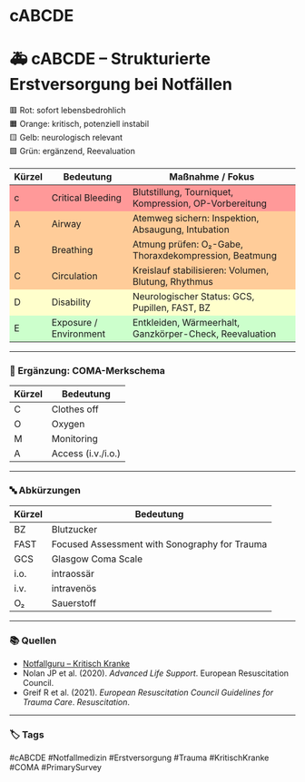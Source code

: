 # cABCDE

# 🚑 cABCDE – Strukturierte Erstversorgung bei Notfällen

🟥 Rot: sofort lebensbedrohlich  
🟧 Orange: kritisch, potenziell instabil  
🟨 Gelb: neurologisch relevant  
🟩 Grün: ergänzend, Reevaluation

<table>
  <thead>
    <tr>
      <th>Kürzel</th>
      <th>Bedeutung</th>
      <th>Maßnahme / Fokus</th>
    </tr>
  </thead>
  <tbody>
    <tr style="background-color:#ff9999">
      <td>c</td>
      <td>Critical Bleeding</td>
      <td>Blutstillung, Tourniquet, Kompression, OP-Vorbereitung</td>
    </tr>
    <tr style="background-color:#ffcc99">
      <td>A</td>
      <td>Airway</td>
      <td>Atemweg sichern: Inspektion, Absaugung, Intubation</td>
    </tr>
    <tr style="background-color:#ffcc99">
      <td>B</td>
      <td>Breathing</td>
      <td>Atmung prüfen: O₂-Gabe, Thoraxdekompression, Beatmung</td>
    </tr>
    <tr style="background-color:#ffcc99">
      <td>C</td>
      <td>Circulation</td>
      <td>Kreislauf stabilisieren: Volumen, Blutung, Rhythmus</td>
    </tr>
    <tr style="background-color:#ffffcc">
      <td>D</td>
      <td>Disability</td>
      <td>Neurologischer Status: GCS, Pupillen, FAST, BZ</td>
    </tr>
    <tr style="background-color:#ccffcc">
      <td>E</td>
      <td>Exposure / Environment</td>
      <td>Entkleiden, Wärmeerhalt, Ganzkörper-Check, Reevaluation</td>
    </tr>
  </tbody>
</table>

---

### 💬 Ergänzung: COMA-Merkschema

| Kürzel | Bedeutung             |
|--------|-----------------------|
| C      | Clothes off           |
| O      | Oxygen                |
| M      | Monitoring            |
| A      | Access (i.v./i.o.)    |

---

### 🔤 Abkürzungen

| Kürzel | Bedeutung                          |
|--------|-------------------------------------|
| BZ     | Blutzucker                         |
| FAST   | Focused Assessment with Sonography for Trauma |
| GCS    | Glasgow Coma Scale                 |
| i.o.   | intraossär                         |
| i.v.   | intravenös                         |
| O₂     | Sauerstoff                         |

---

### 📚 Quellen

- [Notfallguru – Kritisch Kranke](https://www.notfallguru.de/leitsymptome/allgemeines/kritisch)
- Nolan JP et al. (2020). *Advanced Life Support*. European Resuscitation Council.
- Greif R et al. (2021). *European Resuscitation Council Guidelines for Trauma Care*. _Resuscitation_.

---

### 🏷️ Tags

#cABCDE #Notfallmedizin #Erstversorgung #Trauma #KritischKranke #COMA #PrimarySurvey
